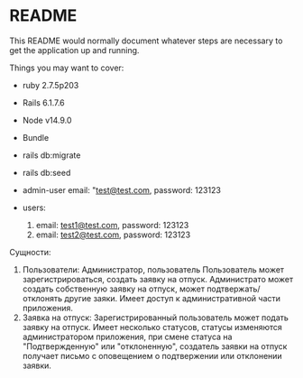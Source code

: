 # README

This README would normally document whatever steps are necessary to get the
application up and running.

Things you may want to cover:

* ruby 2.7.5p203
* Rails 6.1.7.6
* Node v14.9.0

* Bundle

* rails db:migrate

* rails db:seed

* admin-user email: "test@test.com, password: 123123
* users:
  1) email: test1@test.com, password: 123123
  2) email: test2@test.com, password: 123123

Сущности:

  1. Пользователи: Администратор, пользователь
     Пользователь может зарегистрироваться, создать заявку на отпуск.
     Администрато может создать собственную заявку на отпуск, может подтвержать/отклонять другие заяки. Имеет доступ к административной части приложения.
  2. Заявка на отпуск: Зарегистрированный пользователь может подать заявку
     на отпуск. Имеет несколько статусов, статусы изменяются администратором приложения, при смене статуса на "Подтвержденную" или "отклоненную", создатель заявки на отпуск получает письмо с оповещением о подтвержении или отклонении заявки.
